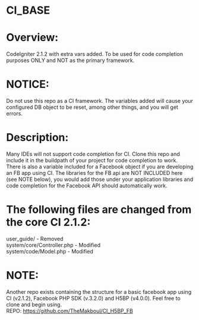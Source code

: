 CI_BASE
=======

Overview:
=========
CodeIgniter 2.1.2 with extra vars added. To be used for code completion purposes ONLY and NOT as the primary framework.

NOTICE: 
=======
Do not use this repo as a CI framework. The variables added will cause your configured DB object to be reset, among other things, and you will get errors.

Description:
============
Many IDEs will not support code completion for CI. Clone this repo and include it in the buildpath of your project for code completion to work.
There is also a variable included for a Facebook object if you are developing an FB app using CI. The libraries for the FB api are NOT INCLUDED here (see NOTE below), you would add those under your application libraries and code completion for the Facebook API should automatically work.

The following files are changed from the core CI 2.1.2:
=======================================================
user_guide/ - Removed<br/>
system/core/Controller.php - Modified<br/>
system/code/Model.php - Modified<br/>

NOTE: 
=====
Another repo exists containing the structure for a basic facebook app using CI (v2.1.2), Facebook PHP SDK (v.3.2.0) and H5BP (v4.0.0). Feel free to clone and begin using.<br/>
REPO: https://github.com/TheMakboul/CI_H5BP_FB<br/>